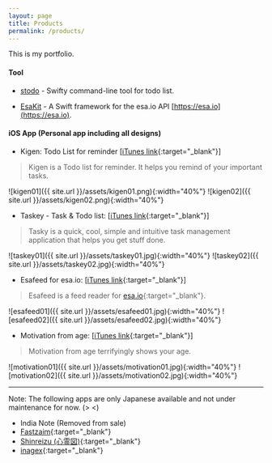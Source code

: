 ```yaml
---
layout: page
title: Products
permalink: /products/
---
```


This is my portfolio.

#### Tool

- [stodo](https://github.com/pixyzehn/stodo) - Swifty command-line tool for todo list.

- [EsaKit](https://github.com/pixyzehn/EsaKit) - A Swift framework for the esa.io API [https://esa.io](https://esa.io).

#### iOS App (Personal app including all designs)

- Kigen: Todo List for reminder [[iTunes link](https://itunes.apple.com/jp/app/kigen-todo-list-for-reminder/id1198205732?l=en&mt=8){:target="_blank"}]

> Kigen is a Todo list for reminder. It helps you remind of your important tasks.

![kigen01]({{ site.url }}/assets/kigen01.png){:width="40%"}
![kigen02]({{ site.url }}/assets/kigen02.png){:width="40%"}

- Taskey - Task & Todo list: [[iTunes link](https://itunes.apple.com/us/app/taskey-tasuku-guan-li-todorisuto/id1063089003?ls=1&mt=8){:target="_blank"}]

> Tasky is a quick, cool, simple and intuitive task management application that helps you get stuff done.

![taskey01]({{ site.url }}/assets/taskey01.jpg){:width="40%"}
![taskey02]({{ site.url }}/assets/taskey02.jpg){:width="40%"}

- Esafeed for esa.io: [[iTunes link](https://itunes.apple.com/us/app/esafeed-for-esa.io/id1111901482?ls=1&mt=8){:target="_blank"}]

> Esafeed is a feed reader for [esa.io](https://esa.io/){:target="_blank"}.

![esafeed01]({{ site.url }}/assets/esafeed01.jpg){:width="40%"}
![esafeed02]({{ site.url }}/assets/esafeed02.jpg){:width="40%"}

- Motivation from age: [[iTunes link](https://itunes.apple.com/us/app/motivation-from-age/id1028896399?ls=1&mt=8){:target="_blank"}]

> Motivation from age terrifyingly shows your age.

![motivation01]({{ site.url }}/assets/motivation01.jpg){:width="40%"}
![motivation02]({{ site.url }}/assets/motivation02.jpg){:width="40%"}

---

Note: The following apps are only Japanese available and not under maintenance for now. (> <)

- India Note (Removed from sale)
- [Fastzaim](https://itunes.apple.com/us/app/fastzaim-su-zaokuzaimni-tou/id883247555?ls=1&mt=8){:target="_blank"}
- [Shinreizu (心霊図)](https://itunes.apple.com/us/app/xin-ling-tu/id574730808?ls=1&mt=8){:target="_blank"}
- [inagex](https://itunes.apple.com/us/app/inagex/id552058343?ls=1&mt=8){:target="_blank"}
